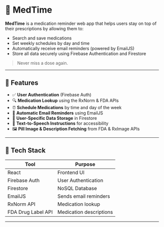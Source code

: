# 💊 MedTime

**MedTime** is a medication reminder web app that helps users stay on top of their prescriptions by allowing them to:
- Search and save medications
- Set weekly schedules by day and time
- Automatically receive email reminders (powered by EmailJS)
- Store all data securely using Firebase Authentication and Firestore

> Never miss a dose again.

---

## 🚀 Features

- ✅ **User Authentication** (Firebase Auth)
- 🔍 **Medication Lookup** using the RxNorm & FDA APIs
- ⏰ **Schedule Medications** by time and day of the week
- 📧 **Automatic Email Reminders** using EmailJS
- 📂 **User-Specific Data Storage** in Firestore
- 🧠 **Text-to-Speech Instructions** for accessibility
- 🖼️ **Pill Image & Description Fetching** from FDA & RxImage APIs

---

## 🧰 Tech Stack

| Tool              | Purpose                          |
|-------------------|----------------------------------|
| React             | Frontend UI                      |
| Firebase Auth     | User Authentication              |
| Firestore         | NoSQL Database                   |
| EmailJS           | Sends email reminders            |
| RxNorm API        | Medication lookup                |
| FDA Drug Label API| Medication descriptions          |

---